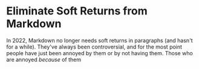 # Eliminate Soft Returns from Markdown

In 2022, Markdown no longer needs soft returns in paragraphs (and hasn't for a while). They've always been controversial, and for the most point people have just been annoyed by them or by not having them. Those who are annoyed *because* of them 
